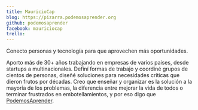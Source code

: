 ```yaml
---
title: MauricioCap
blog: https://pizarra.podemosaprender.org
github: podemosaprender
facebook: mauriciocap
trello: 
---
```


Conecto personas y tecnología para que aprovechen más oportunidades. 

Aporto más de 30+ años trabajando en empresas de varios paises, desde startups a multinacionales.
Definí formas de trabajo y coordiné grupos de cientos de personas, diseñé soluciones para necesidades críticas que dieron frutos por décadas. Creo que enseñar y organizar es la solución a la mayoría de los problemas, la diferencia entre mejorar la vida de todos o terminar frustrados en embotellamientos, y por eso digo que [PodemosAprender](https://www.podemosaprender.org).
